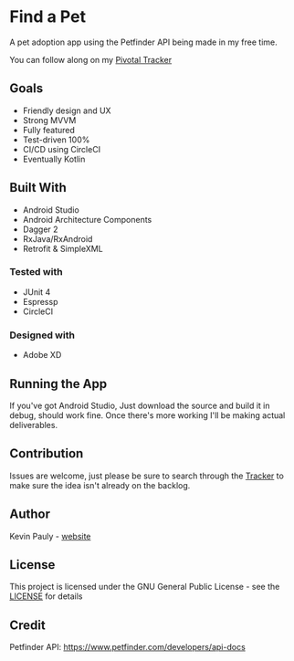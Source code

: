 # Find a Pet
A pet adoption app using the Petfinder API being made in my free time.

You can follow along on my [Pivotal Tracker](https://www.pivotaltracker.com/n/projects/2168363)

## Goals
- Friendly design and UX
- Strong MVVM
- Fully featured
- Test-driven 100%
- CI/CD using CircleCI
- Eventually Kotlin

## Built With
- Android Studio
- Android Architecture Components
- Dagger 2
- RxJava/RxAndroid
- Retrofit & SimpleXML

### Tested with
- JUnit 4
- Espressp
- CircleCI

### Designed with
- Adobe XD

## Running the App
If you've got Android Studio, Just download the source and build it in debug, should work fine. Once there's more working I'll be making actual deliverables.

## Contribution
Issues are welcome, just please be sure to search through the [Tracker](https://www.pivotaltracker.com/n/projects/2168363) to make sure the idea isn't already on the backlog.

## Author
Kevin Pauly - [website](http://www.pauly.tech)

## License
This project is licensed under the GNU General Public License - see the [LICENSE](https://github.com/kpauly2-ford/findapet/blob/master/LICENSE) for details

## Credit
Petfinder API: https://www.petfinder.com/developers/api-docs

